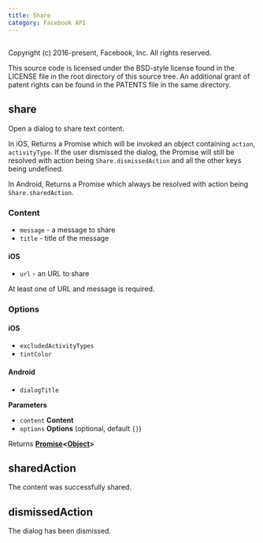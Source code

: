 ```yaml
---
title: Share
category: Facebook API
---
```

<!-- Generated by documentation.js. Update this documentation by updating the source code. -->

## 

Copyright (c) 2016-present, Facebook, Inc.
All rights reserved.

This source code is licensed under the BSD-style license found in the
LICENSE file in the root directory of this source tree. An additional grant
of patent rights can be found in the PATENTS file in the same directory.

## share

Open a dialog to share text content.

In iOS, Returns a Promise which will be invoked an object containing `action`, `activityType`.
If the user dismissed the dialog, the Promise will still be resolved with action being `Share.dismissedAction`
and all the other keys being undefined.

In Android, Returns a Promise which always be resolved with action being `Share.sharedAction`.

### Content

-   `message` - a message to share
-   `title` - title of the message

#### iOS

-   `url` - an URL to share

At least one of URL and message is required.

### Options

#### iOS

-   `excludedActivityTypes`
-   `tintColor`

#### Android

-   `dialogTitle`

**Parameters**

-   `content` **Content** 
-   `options` **Options**  (optional, default `{}`)

Returns **[Promise](https://developer.mozilla.org/en-US/docs/Web/JavaScript/Reference/Global_Objects/Promise)&lt;[Object](https://developer.mozilla.org/en-US/docs/Web/JavaScript/Reference/Global_Objects/Object)>** 

## sharedAction

The content was successfully shared.

## dismissedAction

The dialog has been dismissed.
